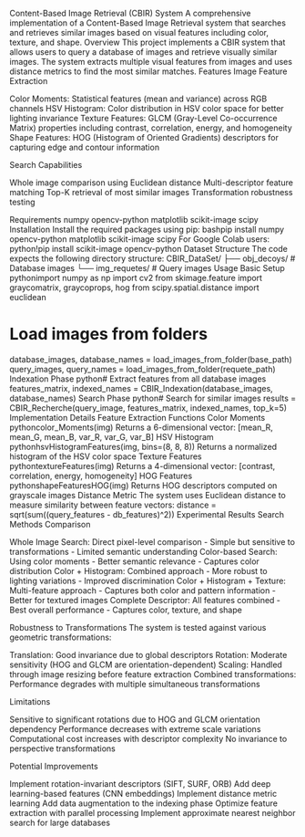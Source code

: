 Content-Based Image Retrieval (CBIR) System
A comprehensive implementation of a Content-Based Image Retrieval system that searches and retrieves similar images based on visual features including color, texture, and shape.
Overview
This project implements a CBIR system that allows users to query a database of images and retrieve visually similar images. The system extracts multiple visual features from images and uses distance metrics to find the most similar matches.
Features
Image Feature Extraction

Color Moments: Statistical features (mean and variance) across RGB channels
HSV Histogram: Color distribution in HSV color space for better lighting invariance
Texture Features: GLCM (Gray-Level Co-occurrence Matrix) properties including contrast, correlation, energy, and homogeneity
Shape Features: HOG (Histogram of Oriented Gradients) descriptors for capturing edge and contour information

Search Capabilities

Whole image comparison using Euclidean distance
Multi-descriptor feature matching
Top-K retrieval of most similar images
Transformation robustness testing

Requirements
numpy
opencv-python
matplotlib
scikit-image
scipy
Installation
Install the required packages using pip:
bashpip install numpy opencv-python matplotlib scikit-image scipy
For Google Colab users:
python!pip install scikit-image opencv-python
Dataset Structure
The code expects the following directory structure:
CBIR_DataSet/
├── obj_decoys/          # Database images
└── img_requetes/        # Query images
Usage
Basic Setup
pythonimport numpy as np
import cv2
from skimage.feature import graycomatrix, graycoprops, hog
from scipy.spatial.distance import euclidean

# Load images from folders
database_images, database_names = load_images_from_folder(base_path)
query_images, query_names = load_images_from_folder(requete_path)
Indexation Phase
python# Extract features from all database images
features_matrix, indexed_names = CBIR_Indexation(database_images, database_names)
Search Phase
python# Search for similar images
results = CBIR_Recherche(query_image, features_matrix, indexed_names, top_k=5)
Implementation Details
Feature Extraction Functions
Color Moments
pythoncolor_Moments(img)
Returns a 6-dimensional vector: [mean_R, mean_G, mean_B, var_R, var_G, var_B]
HSV Histogram
pythonhsvHistogramFeatures(img, bins=(8, 8, 8))
Returns a normalized histogram of the HSV color space
Texture Features
pythontextureFeatures(img)
Returns a 4-dimensional vector: [contrast, correlation, energy, homogeneity]
HOG Features
pythonshapeFeaturesHOG(img)
Returns HOG descriptors computed on grayscale images
Distance Metric
The system uses Euclidean distance to measure similarity between feature vectors:
distance = sqrt(sum((query_features - db_features)^2))
Experimental Results
Search Methods Comparison

Whole Image Search: Direct pixel-level comparison - Simple but sensitive to transformations - Limited semantic understanding
Color-based Search: Using color moments - Better semantic relevance - Captures color distribution
Color + Histogram: Combined approach - More robust to lighting variations - Improved discrimination
Color + Histogram + Texture: Multi-feature approach - Captures both color and pattern information - Better for textured images
Complete Descriptor: All features combined - Best overall performance - Captures color, texture, and shape

Robustness to Transformations
The system is tested against various geometric transformations:

Translation: Good invariance due to global descriptors
Rotation: Moderate sensitivity (HOG and GLCM are orientation-dependent)
Scaling: Handled through image resizing before feature extraction
Combined transformations: Performance degrades with multiple simultaneous transformations

Limitations

Sensitive to significant rotations due to HOG and GLCM orientation dependency
Performance decreases with extreme scale variations
Computational cost increases with descriptor complexity
No invariance to perspective transformations

Potential Improvements

Implement rotation-invariant descriptors (SIFT, SURF, ORB)
Add deep learning-based features (CNN embeddings)
Implement distance metric learning
Add data augmentation to the indexing phase
Optimize feature extraction with parallel processing
Implement approximate nearest neighbor search for large databases